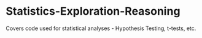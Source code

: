 # Statistics-Exploration-Reasoning
Covers code used for statistical analyses - Hypothesis Testing, t-tests, etc.
